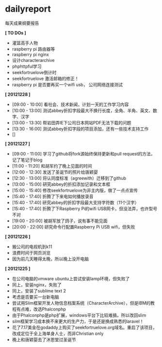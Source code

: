 dailyreport
===========

每天成果纲要报告

**[ TO DOs ]**

* 灌篮高手人物
* raspberry pi 路由器等
* raspberry pi nginx
* 设计characterarchive
* phphttpful学习
* seekfortruelove倒计时
* seekfortruelove 激活邮箱的修正！
* raspberry pi 是否要再买一个wifi usb， 公司网络连接测试

**[ 20121228 ]**

* [09:00 - 10:00] 看社会、技术新闻，计划一天的工作学习内容
* [10:00 - 13:00] 测试abbey折扣字段最大不换行长度，全角、半角、英文、数字、汉字
* [13:00 - 13:30] 帮岩田弄IE下公司日本网站PDF无法下载的问题
* [13:30 - 16:00] 测试abbey折扣字段的项目添加，还有一些技术支持工作
* []

**[ 20121227 ]**

* [09:00 - 11:00] 学习了github将fork源始终保持更新和pull request的方法，记了笔记于blog
* [11:00 - 11:20] 和胡军约了晚上见面的时间
* [12:00 - 12:30] 发送了圣诞节的照片给唐颖婴
* [12:30 - 13:00] 将认同度标准（agreewith）迁移到了github
* [13:00 - 15:00] 研究abbey的折扣添加记录和文本框
* [15:00 - 15:40] 修改seekfortruelove为非主内版，做了一点点宣传
* [15:40 - 17:40] 折腾了下来电如何播放录音
* [15:40 - 17:40] 研究abbey的折扣字段最大支持字符数（11个汉字）
* [15:40 - 17:40] 折腾了下Raspberry Pi的wifi USB网卡，但没法弄，也许型号不对
* [19:00 - 20:00] 被胡军放了鸽子，说有事不能见面
* [20:00 - 22:00] 研究命令行配置Raspberry Pi USB wifi，但失败

**[ 20121226 ]**

* 搬公司的电视机到k11
* 浪费时间于网页浏览
* 因为前几天睡得太晚，所以晚上没开电脑

**[ 20121225 ]**

* 在公司电脑的vmware ubuntu上尝试安装lamp环境，但失败了
* 同上，安装nginx，失败了
* 同上，安装了sublime text 2
* 考虑是否要买一台新电脑
* 尝试用Slim框架开发人物信息档案系统（CharacterArchive），但是IBM的教程有点难，改选Phalconphp
* 由于Phalconphp是php扩展，windows平台下比较难搞，所以改回slim
* silm框架学习成本换不来更大的生产力，于是还是换成熟悉的laravel！
* 花了7.17美金在godaddy上购买了seekfortruelove.org域名。重启了该项目，改成定位于全上海单身人士，而非Christian only
* 晚上和唐颖婴去了沐恩堂过圣诞节




















